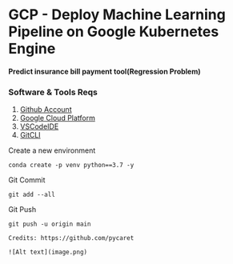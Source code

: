 # GCP - Deploy Machine Learning Pipeline on Google Kubernetes Engine
#### Predict insurance bill payment tool(Regression Problem)

### Software & Tools Reqs
1. [Github Account](https://github.com)
2. [Google Cloud Platform](https://console.cloud.google.com/welcome?project=kubernets-test-397102)
3. [VSCodeIDE](https://code.visualstudio.com/)
4. [GitCLI](https://git-scm.com/book/en/v2/Getting-Started-The-Command-Line)

Create a new environment 
```
conda create -p venv python==3.7 -y
```

Git Commit
```
git add --all

```
Git Push
```
git push -u origin main

Credits: https://github.com/pycaret

![Alt text](image.png)